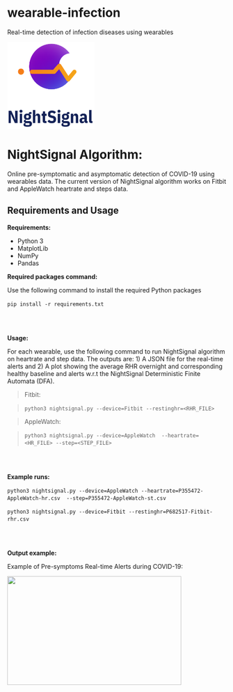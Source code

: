 # wearable-infection
Real-time detection of infection diseases using wearables



<img src="images/NightSignal.png" width="200" height="200">

# NightSignal Algorithm:
Online pre-symptomatic and asymptomatic detection of COVID-19 using wearables data. The current version of NightSignal algorithm works on Fitbit and AppleWatch heartrate and steps data.

## Requirements and Usage

**Requirements:**
- Python 3
- MatplotLib
- NumPy
- Pandas

**Required packages command:**

Use the following command to install the required Python packages

  ```pip install -r requirements.txt```

<br/>
<br/>

**Usage:**

  For each wearable, use the following command to run NightSignal algorithm on heartrate and step data. The outputs are: 1) A JSON file for the real-time alerts and 2) A plot showing the average RHR overnight and corresponding healthy baseline and alerts w.r.t the NightSignal Deterministic Finite Automata (DFA).    

> Fitbit:

> ``` python3 nightsignal.py --device=Fitbit --restinghr=<RHR_FILE> ```

> AppleWatch:

> ``` python3 nightsignal.py --device=AppleWatch  --heartrate=<HR_FILE> --step=<STEP_FILE> ```

<br/>
<br/>

**Example runs:**

`python3 nightsignal.py --device=AppleWatch --heartrate=P355472-AppleWatch-hr.csv  --step=P355472-AppleWatch-st.csv`

`python3 nightsignal.py --device=Fitbit --restinghr=P682517-Fitbit-rhr.csv`

<br/>
<br/>

**Output example:**

Example of Pre-symptoms Real-time Alerts during COVID-19:  

<img src="images/sample_output.png" width="400" height="250">
